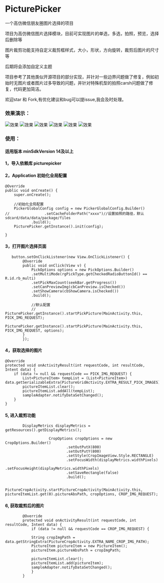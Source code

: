 # PicturePicker
一个高仿微信朋友圈图片选择的项目

项目为高仿微信图片选择模块，目前可实现图片的单选，多选，拍照，预览，选择后删除等

图片裁剪功能支持自定义裁剪框样式，大小，形状，方向旋转，裁剪后图片的尺寸等

后期将会添加自定义主题

项目参考了其他类似开源项目的部分实现，并针对一些边界问题做了修复，例如初始时无图片或者图片过多导致的问题，并针对特殊机型的拍照carsh问题做了修复，代码更加简洁。  

 欢迎star 和 Fork,有优化建议和bug可以提issue,我会及时处理。
 
### 效果演示：
 
 ![效果](https://raw.githubusercontent.com/sundevin/Screenshot/master/picturepicker-img/0.gif)
 ![效果](https://raw.githubusercontent.com/sundevin/Screenshot/master/picturepicker-img/1.png)
 ![效果](https://raw.githubusercontent.com/sundevin/Screenshot/master/picturepicker-img/2.png)
 ![效果](https://raw.githubusercontent.com/sundevin/Screenshot/master/picturepicker-img/3.png)
 ![效果](https://raw.githubusercontent.com/sundevin/Screenshot/master/picturepicker-img/4.png)
 ![效果](https://raw.githubusercontent.com/sundevin/Screenshot/master/picturepicker-img/5.png)

### 使用：

#### 适用版本 minSdkVersion 14及以上

#### 1，导入依赖库 picturepicker
 
#### 2，Application 初始化全局配置
 
    @Override
    public void onCreate() {
        super.onCreate();

        //初始化全局配置
        PickerGlobalConfig config = new PickerGlobalConfig.Builder()
    //                .setCacheFolderPath("xxxx")//设置拍照的路径，默认sdcard/data/data/package/files
                .build();
        PicturePicker.getInstance().init(config);

    }
        
#### 3，打开图片选择页面
       button.setOnClickListener(new View.OnClickListener() {
            @Override
            public void onClick(View v) {
                PickOptions options = new PickOptions.Builder()
                .setMultiMode(rgPickType.getCheckedRadioButtonId() == R.id.rb_multi)
                .setPickMaxCount(seekBar.getProgress())
                .setCanPreviewImg(cbCanPreview.isChecked())
                .setShowCamera(cbShowCamera.isChecked())
                .build();
                
                //默认配置
                // PicturePicker.getInstance().startPickPicture(MainActivity.this, PICK_IMG_REQUEST);
                PicturePicker.getInstance().startPickPicture(MainActivity.this, PICK_IMG_REQUEST, options);
            }
            });   
        

#### 4，获取选择的图片

    @Override
    protected void onActivityResult(int requestCode, int resultCode, Intent data) {
        if (data != null && requestCode == PICK_IMG_REQUEST) {
            List<PictureItem> tempList = (List<PictureItem>) data.getSerializableExtra(PictureGridActivity.EXTRA_RESULT_PICK_IMAGES);
            pictureItemList.clear();
            pictureItemList.addAll(tempList);
            sampleAdapter.notifyDataSetChanged();
        } 
    }

#### 5, 进入裁剪功能

```
        DisplayMetrics displayMetrics = getResources().getDisplayMetrics();

                    CropOptions cropOptions = new CropOptions.Builder()
                            .setOutPutX(800)
                            .setOutPutY(800)
                            .setStyle(CropImageView.Style.RECTANGLE)
                            .setFocusWidth(displayMetrics.widthPixels)
                            .setFocusHeight(displayMetrics.widthPixels)
                            .setSaveRectangle(false)
                            .build();

                    PictureCropActivity.startPictureCropActivity(MainActivity.this, pictureItemList.get(0).pictureAbsPath, cropOptions, CROP_IMG_REQUEST);

```

#### 6, 获取裁剪后的图片

```
        @Override
        protected void onActivityResult(int requestCode, int resultCode, Intent data) {
            if (data != null && requestCode == CROP_IMG_REQUEST) {

            String cropImgPath = data.getStringExtra(PictureCropActivity.EXTRA_NAME_CROP_IMG_PATH);
            PictureItem pictureItem = new PictureItem();
            pictureItem.pictureAbsPath = cropImgPath;

            pictureItemList.clear();
            pictureItemList.add(pictureItem);
            sampleAdapter.notifyDataSetChanged();
            }
        }
```